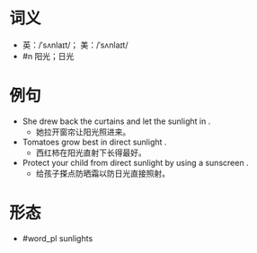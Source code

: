 # 词义
- 英：/ˈsʌnlaɪt/； 美：/ˈsʌnlaɪt/
- #n 阳光；日光
# 例句
- She drew back the curtains and let the sunlight in .
	- 她拉开窗帘让阳光照进来。
- Tomatoes grow best in direct sunlight .
	- 西红柿在阳光直射下长得最好。
- Protect your child from direct sunlight by using a sunscreen .
	- 给孩子搽点防晒霜以防日光直接照射。
# 形态
- #word_pl sunlights
